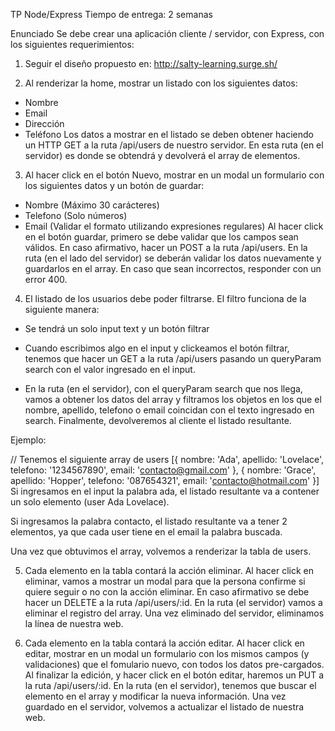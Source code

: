 TP Node/Express
Tiempo de entrega: 2 semanas

Enunciado
Se debe crear una aplicación cliente / servidor, con Express, con los siguientes requerimientos:

1. Seguir el diseño propuesto en: http://salty-learning.surge.sh/

2. Al renderizar la home, mostrar un listado con los siguientes datos:

- Nombre
- Email
- Dirección
- Teléfono
Los datos a mostrar en el listado se deben obtener haciendo un HTTP GET a la ruta /api/users de nuestro servidor. En esta ruta (en el servidor) es donde se obtendrá y devolverá el array de elementos.

3. Al hacer click en el botón Nuevo, mostrar en un modal un formulario con los siguientes datos y un botón de guardar:

- Nombre (Máximo 30 carácteres)
- Telefono (Solo números)
- Email (Validar el formato utilizando expresiones regulares)
Al hacer click en el botón guardar, primero se debe validar que los campos sean válidos. En caso afirmativo, hacer un POST a la ruta /api/users. En la ruta (en el lado del servidor) se deberán validar los datos nuevamente y guardarlos en el array. En caso que sean incorrectos, responder con un error 400.

4. El listado de los usuarios debe poder filtrarse. El filtro funciona de la siguiente manera:

- Se tendrá un solo input text y un botón filtrar

- Cuando escribimos algo en el input y clickeamos el botón filtrar, tenemos que hacer un GET a la ruta /api/users pasando un queryParam search con el valor ingresado en el input.

- En la ruta (en el servidor), con el queryParam search que nos llega, vamos a obtener los datos del array y filtramos los objetos en los que el nombre, apellido, telefono o email coincidan con el texto ingresado en search. Finalmente, devolveremos al cliente el listado resultante.

Ejemplo:

// Tenemos el siguiente array de users
[{
  nombre: 'Ada',
  apellido: 'Lovelace',
  telefono: '1234567890',
  email: 'contacto@gmail.com'
}, {
  nombre: 'Grace',
  apellido: 'Hopper',
  telefono: '087654321',
  email: 'contacto@hotmail.com'
}]
Si ingresamos en el input la palabra ada, el listado resultante va a contener un solo elemento (user Ada Lovelace).

Si ingresamos la palabra contacto, el listado resultante va a tener 2 elementos, ya que cada user tiene en el email la palabra buscada.

Una vez que obtuvimos el array, volvemos a renderizar la tabla de users.

5. Cada elemento en la tabla contará la acción eliminar. Al hacer click en eliminar, vamos a mostrar un modal para que la persona confirme si quiere seguir o no con la acción eliminar. En caso afirmativo se debe hacer un DELETE a la ruta /api/users/:id. En la ruta (el servidor) vamos a eliminar el registro del array. Una vez eliminado del servidor, eliminamos la línea de nuestra web.

6. Cada elemento en la tabla contará la acción editar. Al hacer click en editar, mostrar en un modal un formulario con los mismos campos (y validaciones) que el fomulario nuevo, con todos los datos pre-cargados. Al finalizar la edición, y hacer click en el botón editar, haremos un PUT a la ruta /api/users/:id. En la ruta (en el servidor), tenemos que buscar el elemento en el array y modificar la nueva información. Una vez guardado en el servidor, volvemos a actualizar el listado de nuestra web.
